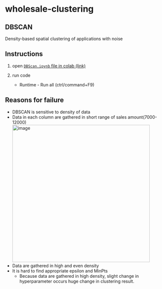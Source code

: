 # wholesale-clustering

## DBSCAN
Density-based spatial clustering of applications with noise

## Instructions 
1. open [`DBScan.ipynb` file in colab (link)](https://colab.research.google.com/github/ml-clustering-proj/wholesale-clustering/blob/dbscan/DBScan.ipynb)

2. run code
    * Runtime - Run all (ctrl/command+F9)

## Reasons for failure
* DBSCAN is sensitive to density of data
* Data in each column are gathered in short range of sales amount(7000-12000) <br/><img width="450" alt="image" src="https://user-images.githubusercontent.com/60884877/208306344-9905d562-0310-4032-952a-49e9f11216a7.png">
* Data are gathered in high and even density
* It is hard to find appropriate epsilon and MinPts
  * Because data are gathered in high density, slight change in hyperparameter occurs huge change in clustering result.
